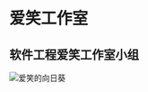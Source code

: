 # 爱笑工作室
## 软件工程爱笑工作室小组

<img src="http://pic23.nipic.com/20120816/8501590_142937638000_2.jpg" alt="爱笑的向日葵">
